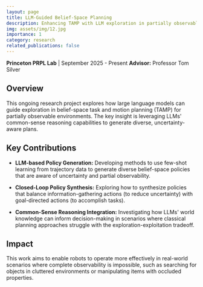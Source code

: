 ```yaml
---
layout: page
title: LLM-Guided Belief-Space Planning
description: Enhancing TAMP with LLM exploration in partially observable environments
img: assets/img/12.jpg
importance: 1
category: research
related_publications: false
---
```


**Princeton PRPL Lab** | September 2025 - Present
**Advisor:** Professor Tom Silver

## Overview

This ongoing research project explores how large language models can guide exploration in belief-space task and motion planning (TAMP) for partially observable environments. The key insight is leveraging LLMs' common-sense reasoning capabilities to generate diverse, uncertainty-aware plans.

## Key Contributions

- **LLM-based Policy Generation:** Developing methods to use few-shot learning from trajectory data to generate diverse belief-space policies that are aware of uncertainty and partial observability.

- **Closed-Loop Policy Synthesis:** Exploring how to synthesize policies that balance information-gathering actions (to reduce uncertainty) with goal-directed actions (to accomplish tasks).

- **Common-Sense Reasoning Integration:** Investigating how LLMs' world knowledge can inform decision-making in scenarios where classical planning approaches struggle with the exploration-exploitation tradeoff.

## Impact

This work aims to enable robots to operate more effectively in real-world scenarios where complete observability is impossible, such as searching for objects in cluttered environments or manipulating items with occluded properties.
